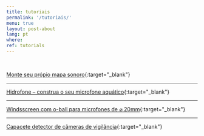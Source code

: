 ```yaml
---
title: tutoriais
permalink: '/tutoriais/'
menu: true
layout: post-about
lang: pt
where: 
ref: tutorials
---
```


<br>


[Monte seu própio mapa sonoro](../sound-map-pt){:target="_blank"}

---

[Hidrofone – construa o seu microfone aquático](../hidrofone){:target="_blank"}

---


[Windsscreen com o-ball para microfones de ⌀ 20mm](../windscreen){:target="_blank"}

---

[Capacete detector de câmeras de vigilância](../assets/docs/tutorial-pontoscegos.pdf){:target="_blank"}




